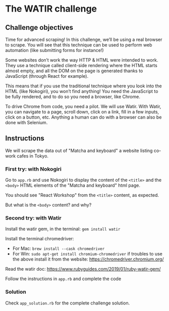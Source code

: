 # The WATIR challenge

## Challenge objectives

Time for advanced scraping! In this challenge, we’ll be using a real browser to scrape. You will see that this technique can be used to perform web automation (like submitting forms for instance!)

Some websites don’t work the way HTTP & HTML were intended to work. They use a technique called client-side rendering where the HTML starts almost empty, and all the DOM on the page is generated thanks to JavaScript (through React for example).

This means that if you use the traditional technique where you look into the HTML (like Nokogiri), you won’t find anything! You need the JavaScript to be fully rendered, and to do so you need a browser, like Chrome.

To drive Chrome from code, you need a pilot. We will use Watir. With Watir, you can navigate to a page, scroll down, click on a link, fill in a few inputs, click on a button, etc. Anything a human can do with a browser can also be done with Selenium.


## Instructions

We will scrape the data out of "Matcha and keyboard" a website listing co-work cafes in Tokyo.

### First try: with Nokogiri

Go to `app.rb` and use Nokogiri to display the content of the `<title>` and the  `<body>` HTML elements of the "Matcha and keyboard" html page.

You should see "React Workshop" from the `<title>` content, as expected.

But what is the `<body>` content? and why?

### Second try: with Watir

Install the watir gem, in the terminal: `gem install watir`

Install the terminal chromedriver:
- For Mac: `brew install --cask chromedriver`
- For Win: `sudo apt-get install chromium-chromedriver`
if troubles to use the above install it from the website: https://chromedriver.chromium.org/

Read the watir doc: https://www.rubyguides.com/2019/01/ruby-watir-gem/

Follow the instructions in `app.rb` and complete the code

### Solution

Check `app_solution.rb` for the complete challenge solution.